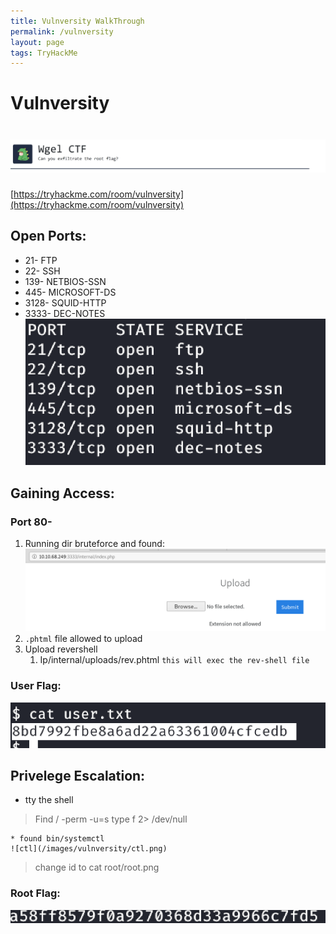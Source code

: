 ```yaml
---
title: Vulnversity WalkThrough
permalink: /vulnversity
layout: page
tags: TryHackMe
---
```

# Vulnversity
# ![front](/images/wgel/front.png)
[https://tryhackme.com/room/vulnversity](https://tryhackme.com/room/vulnversity)

## Open Ports:
* 21- FTP
* 22- SSH
* 139- NETBIOS-SSN
* 445- MICROSOFT-DS
* 3128- SQUID-HTTP
* 3333- DEC-NOTES
![ports](/images/vulnversity/ports.png)

## Gaining Access:
### Port 80-
1. Running dir bruteforce and found:
![internal](/images/vulnversity/internal.png)
2. `.phtml` file allowed to upload
3. Upload revershell
	1. Ip/internal/uploads/rev.phtml `this will exec the rev-shell file`

### User Flag:
![flag](/images/vulnversity/flag.png)

## Privelege Escalation:
* tty the shell
> Find / -perm -u=s type f 2> /dev/null

	* found bin/systemctl
	![ctl](/images/vulnversity/ctl.png)
> change id to cat root/root.png

### Root Flag:
![root](/images/vulnversity/root.png)